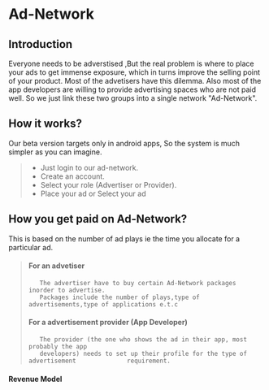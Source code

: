 # Ad-Network

## Introduction
Everyone needs to be adverstised ,But the real problem is where to place your ads to get immense exposure, which in turns improve the selling point of your product. Most of the advetisers have this dilemma. Also most of the app developers are willing to provide advertising spaces who are not paid well. So we just link these two groups into a single network "Ad-Network".

## How it works?

Our beta version targets only in android apps, So the system is much simpler as you can imagine.
   >  *  Just login to our ad-network.
   >  *  Create an account.
   >  *  Select your role (Advertiser or Provider).
   >  *  Place your ad or Select your ad
   
## How you get paid on Ad-Network?

This is based on the number of ad plays ie the time you allocate for a particular ad.
>  ####  For an advetiser
>        The advertiser have to buy certain Ad-Network packages inorder to advertise.
>        Packages include the number of plays,type of advertisements,type of applications e.t.c
>  ####  For a advertisement provider (App Developer)
>        The provider (the one who shows the ad in their app, most probably the app
>        developers) needs to set up their profile for the type of advertisement              requirement.

  #### Revenue Model   


